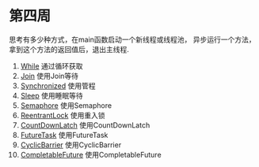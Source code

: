 # 第四周
思考有多少种方式，在main函数启动一个新线程或线程池， 异步运行一个方法，拿到这个方法的返回值后，退出主线程.

1. [While](src/main/java/pers/peixinyi/work7/Demo1While.java) 通过循环获取
1.  [Join](src/main/java/pers/peixinyi/work7/Demo2Join.java) 使用Join等待
1. [Synchronized](src/main/java/pers/peixinyi/work7/Demo3Synchronized.java) 使用管程
1. [Sleep](src/main/java/pers/peixinyi/work7/Demo4Sleep.java) 使用睡眠等待
1. [Semaphore](src/main/java/pers/peixinyi/work7/Demo5Semaphore.java) 使用Semaphore
1. [ReentrantLock](src/main/java/pers/peixinyi/work7/Demo6ReentrantLock.java) 使用重入锁
1. [CountDownLatch](src/main/java/pers/peixinyi/work7/Demo7CountDownLatch.java) 使用CountDownLatch
1. [FutureTask](src/main/java/pers/peixinyi/work7/Demo8FutureTask.java) 使用FutureTask
1. [CyclicBarrier](src/main/java/pers/peixinyi/work7/Demo9CyclicBarrier.java) 使用CyclicBarrier
1. [CompletableFuture](src/main/java/pers/peixinyi/work7/Demo10CompletableFuture.java) 使用CompletableFuture



